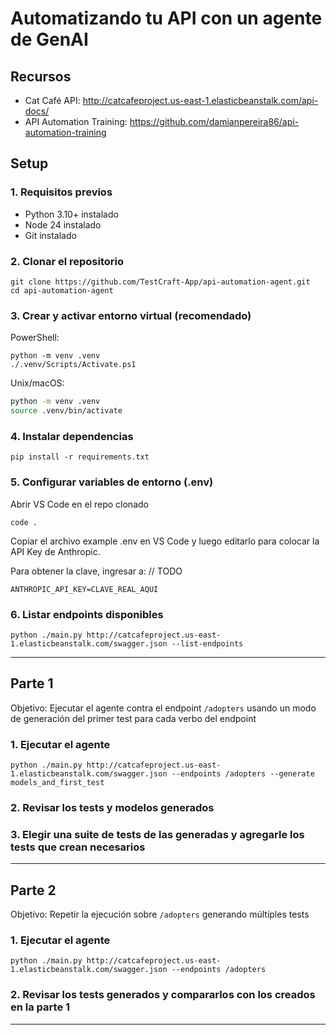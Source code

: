# Automatizando tu API con un agente de GenAI

## Recursos

- Cat Café API: http://catcafeproject.us-east-1.elasticbeanstalk.com/api-docs/
- API Automation Training: https://github.com/damianpereira86/api-automation-training

## Setup

### 1. Requisitos previos

- Python 3.10+ instalado
- Node 24 instalado
- Git instalado
  
### 2. Clonar el repositorio

```pwsh
git clone https://github.com/TestCraft-App/api-automation-agent.git
cd api-automation-agent
```

### 3. Crear y activar entorno virtual (recomendado)

PowerShell:
```pwsh
python -m venv .venv
./.venv/Scripts/Activate.ps1
```

Unix/macOS:
```bash
python -m venv .venv
source .venv/bin/activate
```

### 4. Instalar dependencias

```pwsh
pip install -r requirements.txt
```

### 5. Configurar variables de entorno (.env)

Abrir VS Code en el repo clonado
```pwsh
code .
```
Copiar el archivo example .env en VS Code y luego editarlo para colocar la API Key de Anthropic.

Para obtener la clave, ingresar a: // TODO

```
ANTHROPIC_API_KEY=CLAVE_REAL_AQUI
```

### 6. Listar endpoints disponibles

```pwsh
python ./main.py http://catcafeproject.us-east-1.elasticbeanstalk.com/swagger.json --list-endpoints
```

---

## Parte 1

Objetivo: Ejecutar el agente contra el endpoint `/adopters` usando un modo de generación del primer test para cada verbo del endpoint

### 1. Ejecutar el agente

```pwsh
python ./main.py http://catcafeproject.us-east-1.elasticbeanstalk.com/swagger.json --endpoints /adopters --generate models_and_first_test
```

### 2. Revisar los tests y modelos generados

### 3. Elegir una suite de tests de las generadas y agregarle los tests que crean necesarios

---

## Parte 2

Objetivo: Repetir la ejecución sobre `/adopters` generando múltiples tests

### 1. Ejecutar el agente

```pwsh
python ./main.py http://catcafeproject.us-east-1.elasticbeanstalk.com/swagger.json --endpoints /adopters
```

### 2. Revisar los tests generados y compararlos con los creados en la parte 1

---
